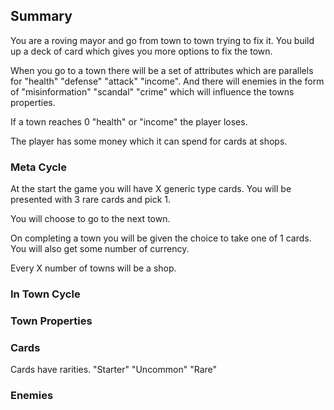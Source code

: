 ## Summary

You are a roving mayor and go from town to town trying to fix it. You build up a deck of card which gives you more options to fix the town.

When you go to a town there will be a set of attributes which are parallels for "health" "defense" "attack" "income". And there will enemies in the form of "misinformation" "scandal" "crime" which will influence the towns properties.

If a town reaches 0 "health" or "income" the player loses.

The player has some money which it can spend for cards at shops.

### Meta Cycle

At the start the game you will have X generic type cards. You will be presented with 3 rare cards and pick 1.

You will choose to go to the next town.

On completing a town you will be given the choice to take one of 1 cards. You will also get some number of currency.

Every X number of towns will be a shop.

### In Town Cycle

### Town Properties

### Cards

Cards have rarities. "Starter" "Uncommon" "Rare"

### Enemies